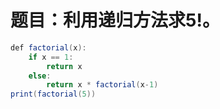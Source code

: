 # 题目：利用递归方法求5!。
```java
def factorial(x):
    if x == 1:
        return x
    else:
        return x * factorial(x-1)
print(factorial(5))
```
